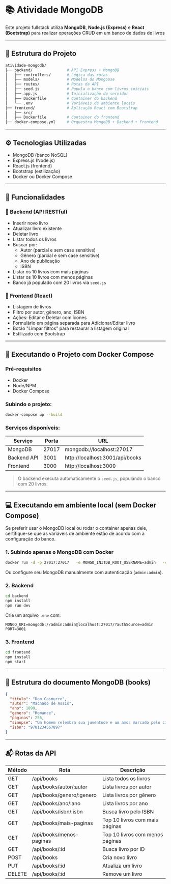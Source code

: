# 📚 Atividade MongoDB

Este projeto fullstack utiliza **MongoDB**, **Node.js (Express)** e **React (Bootstrap)** para realizar operações CRUD em um banco de dados de livros

---

## 🧱 Estrutura do Projeto

```bash
atividade-mongodb/
├── backend/               # API Express + MongoDB
│   ├── controllers/       # Lógica das rotas
│   ├── models/            # Modelos do Mongoose
│   ├── routes/            # Rotas da API
│   ├── seed.js            # Popula o banco com livros iniciais
│   ├── app.js             # Inicialização do servidor
│   ├── Dockerfile         # Container do backend
│   └── .env               # Variáveis de ambiente locais
├── frontend/              # Aplicação React com Bootstrap
│   ├── src/
│   ├── Dockerfile         # Container do frontend
├── docker-compose.yml     # Orquestra MongoDB + Backend + Frontend
```

---

## ⚙️ Tecnologias Utilizadas

- MongoDB (banco NoSQL)
- Express.js (Node.js)
- React.js (frontend)
- Bootstrap (estilização)
- Docker ou Docker Compose

---

## 🧪 Funcionalidades

### 📁 Backend (API RESTful)

- Inserir novo livro
- Atualizar livro existente
- Deletar livro
- Listar todos os livros
- Buscar por:
  - Autor (parcial e sem case sensitive)
  - Gênero (parcial e sem case sensitive)
  - Ano de publicação
  - ISBN
- Listar os 10 livros com mais páginas
- Listar os 10 livros com menos páginas
- Banco já populado com 20 livros via `seed.js`

### 🎨 Frontend (React)

- Listagem de livros
- Filtro por autor, gênero, ano, ISBN
- Ações: Editar e Deletar com ícones
- Formulário em página separada para Adicionar/Editar livro
- Botão "Limpar filtros" para restaurar a listagem original
- Estilizado com Bootstrap

---

## 🚀 Executando o Projeto com Docker Compose

### Pré-requisitos

- Docker
- Node/NPM
- Docker Compose

### Subindo o projeto:

```bash
docker-compose up --build
```

### Serviços disponíveis:

| Serviço     | Porta | URL                             |
|-------------|-------|----------------------------------|
| MongoDB     | 27017 | mongodb://localhost:27017       |
| Backend API | 3001  | http://localhost:3001/api/books |
| Frontend    | 3000  | http://localhost:3000           |

> O backend executa automaticamente o `seed.js`, populando o banco com 20 livros.

---

## 💻 Executando em ambiente local (sem Docker Compose)

Se preferir usar o MongoDB local ou rodar o container apenas dele, certifique-se que as variáveis de ambiente estão de acordo com a configuração do banco.

### 1. Subindo apenas o MongoDB com Docker

```bash
docker run -d -p 27017:27017   -e MONGO_INITDB_ROOT_USERNAME=admin   -e MONGO_INITDB_ROOT_PASSWORD=admin   --name mongo mongo
```

Ou configure seu MongoDB manualmente com autenticação (`admin:admin`).

### 2. Backend

```bash
cd backend
npm install
npm run dev
```

Crie um arquivo `.env` com:

```env
MONGO_URI=mongodb://admin:admin@localhost:27017/?authSource=admin
PORT=3001
```

### 3. Frontend

```bash
cd frontend
npm install
npm start
```

---

## 🧾 Estrutura do documento MongoDB (books)

```json
{
  "titulo": "Dom Casmurro",
  "autor": "Machado de Assis",
  "ano": 1899,
  "genero": "Romance",
  "paginas": 256,
  "sinopse": "Um homem relembra sua juventude e um amor marcado pelo ciúmes.",
  "isbn": "9781234567897"
}
```

---

## 📬 Rotas da API

| Método | Rota                         | Descrição                          |
|--------|------------------------------|------------------------------------|
| GET    | /api/books                   | Lista todos os livros              |
| GET    | /api/books/autor/:autor      | Lista livros por autor             |
| GET    | /api/books/genero/:genero    | Lista livros por gênero            |
| GET    | /api/books/ano/:ano          | Lista livros por ano               |
| GET    | /api/books/isbn/:isbn        | Busca livro pelo ISBN              |
| GET    | /api/books/mais-paginas      | Top 10 livros com mais páginas     |
| GET    | /api/books/menos-paginas     | Top 10 livros com menos páginas    |
| GET    | /api/books/:id               | Busca livro por ID                 |
| POST   | /api/books                   | Cria novo livro                    |
| PUT    | /api/books/:id               | Atualiza um livro                  |
| DELETE | /api/books/:id               | Remove um livro                    |
